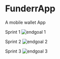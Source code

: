 # FunderrApp
A mobile wallet App

Sprint 1
![endgoal 1](https://user-images.githubusercontent.com/61970374/215419429-e89e2118-d3f4-49f9-8ad8-75fb99f1c859.PNG)

Sprint 2
![endgoal 2](https://user-images.githubusercontent.com/61970374/215419462-4a84b155-5593-424c-95ae-d2bee0cf1139.PNG)

Sprint 3
![endgoal 3](https://user-images.githubusercontent.com/61970374/215419472-b8aa4a28-1fc5-4d2d-a451-76f9ef9dee82.PNG)
